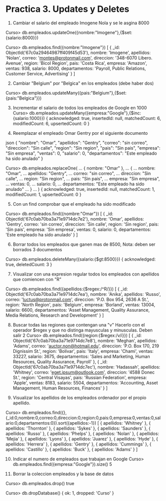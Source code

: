 # Practica 3. Updates y Deletes

1. Cambiar el salario del empleado Imogene Nola y se le asgina 8000

Curso> db.empleados.updateOne({nombre:"Imogene"},{$set:{salario:8000}})

Curso> db.empleados.find({nombre:"Imogene"})
[
  {
    _id: ObjectId('67c0a29464987ff409f45d53'),
    nombre: 'Imogene',
    apellidos: 'Nolan',
    correo: 'montes@protonmail.com',
    direccion: '348-6070 Libero. Avenue',
    region: 'Bicol Region',
    pais: 'Costa Rica',
    empresa: 'Amazon',
    ventas: 938,
    salario: 8000,
    departamentos: 'Payroll, Public Relations, Customer Service, Advertising'
  }
]

2. Cambiar "Belgium" por "Belgica" en los empleados 
(debe haber dos)

Curso> db.empleados.updateMany({pais:"Belgium"},{$set:{pais:"Belgica"}})

3. Incrementar el salario de todos los empleados de Google en 1000
Curso> db.empleados.updateMany({empresa:"Google"},{$inc:{salario:1000}})
{
  acknowledged: true,
  insertedId: null,
  matchedCount: 6,
  modifiedCount: 6,
  upsertedCount: 0
}

4. Reemplazar el empleado Omar Gentry por el siguiente documento

json
{
"nombre": "Omar",
"apellidos": "Gentry",
"correo": "sin correo",
"direccion": "Sin calle",
"region": "Sin region",
"pais": "Sin pais",
"empresa": "Sin empresa",
"ventas": 0,
"salario": 0,
"departamentos": "Este empleado ha sido anulado"
}

Curso> db.empleados.replaceOne(
...     { nombre: "Omar" },
...     {
...         nombre: "Omar",
...         apellidos: "Gentry",
...         correo: "sin correo",
...         direccion: "Sin calle",
...         region: "Sin region",
...         pais: "Sin pais",
...         empresa: "Sin empresa",
...         ventas: 0,
...         salario: 0,
...         departamentos: "Este empleado ha sido anulado"
...     }
... )
{
  acknowledged: true,
  insertedId: null,
  matchedCount: 1,
  modifiedCount: 1,
  upsertedCount: 0
}

5. Con un find comprobar que el empleado ha sido modificado

Curso> db.empleados.find({nombre:"Omar"})
[
  {
    _id: ObjectId('67c0ab70ba3a71e9714dc7e2'),
    nombre: 'Omar',
    apellidos: 'Gentry',
    correo: 'sin correo',
    direccion: 'Sin calle',
    region: 'Sin region',
    pais: 'Sin pais',
    empresa: 'Sin empresa',
    ventas: 0,
    salario: 0,
    departamentos: 'Este empleado ha sido anulado'
  }
]

6. Borrar todos los empleados que ganen mas de 8500,
Nota: deben ser borrados 3 documentos

Curso> db.empleados.deleteMany({salario:{$gt:8500}})
{ acknowledged: true, deletedCount: 3 }

7. Visualizar con una expresion regular todos los empleados con apellidos que comiencen con "R"

Curso> db.empleados.find({apellidos:{$regex:/^R/}})
[
  {
    _id: ObjectId('67c0ab70ba3a71e9714dc7ea'),
    nombre: 'Anika',
    apellidos: 'Russo',
    correo: 'luctus@protonmail.com',
    direccion: 'P.O. Box 954, 2636 A St.',
    region: 'North Region',
    pais: 'Belgium',
    empresa: 'Borland',
    ventas: 13004,
    salario: 6600,
    departamentos: 'Asset Management, Quality Assurance, Media Relations, Research and Development'
  }
]

8. Buscar todas las regiones que contengan una "v"
Hacerlo con el operador $regex y que no distinga mayusculas y minusculas. Deben salir 2
Curso> db.empleados.find({region:{$regex:/v/i}})
[
  {
    _id: ObjectId('67c0ab70ba3a71e9714dc7e8'),
    nombre: 'Meghan',
    apellidos: 'Adams',
    correo: 'auctor.non@hotmail.edu',
    direccion: 'P.O. Box 170, 219 Dignissim St.',
    region: 'Bolívar',
    pais: 'Italy',
    empresa: 'Chami',
    ventas: 33227,
    salario: 3675,
    departamentos: 'Sales and Marketing, Human Resources, Quality Assurance, Payroll'
  },
  {
    _id: ObjectId('67c0ab70ba3a71e9714dc7ec'),
    nombre: 'Hadassah',
    apellidos: 'Whitney',
    correo: 'eget.ipsum@outlook.com',
    direccion: '4588 Donec St.',
    region: 'Central Visayas',
    pais: 'Russian Federation',
    empresa: 'Apple',
    ventas: 8183,
    salario: 5504,
    departamentos: 'Accounting, Asset Management, Human Resources, Finances'
  }
]

9. Visualizar los apellidos de los empleados ordenador por el propio apellido.

Curso> db.empleados.find({},{_id:0,nombre:0,correo:0,direccion:0,region:0,pais:0,empresa:0,ventas:0,salario:0,departamentos:0}).sort({apellidos:-1})
[
  { apellidos: 'Whitney' },
  { apellidos: 'Thornton' },
  { apellidos: 'Sykes' },
  { apellidos: 'Saunders' },
  { apellidos: 'Russo' },
  { apellidos: 'Phelps' },
  { apellidos: 'Nolan' },
  { apellidos: 'Mejia' },
  { apellidos: 'Lyons' },
  { apellidos: 'Juarez' },
  { apellidos: 'Hyde' },
  { apellidos: 'Herrera' },
  { apellidos: 'Gentry' },
  { apellidos: 'Cummings' },
  { apellidos: 'Castillo' },
  { apellidos: 'Buck' },
  { apellidos: 'Adams' }
]

10. Indicar el numero de empleados que trabajan en Google
Curso> db.empleados.find({empresa:"Google"}).size()
5

11. Borrar la coleccion empleados y la base de datos

Curso> db.empleados.drop()
true

Curso> db.dropDatabase()
{ ok: 1, dropped: 'Curso' }